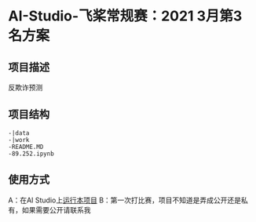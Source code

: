 # AI-Studio-飞桨常规赛：2021 3月第3名方案

## 项目描述
反欺诈预测

## 项目结构
```
-|data
-|work
-README.MD
-89.252.ipynb
```
## 使用方式
A：在AI Studio上[运行本项目](https://aistudio.baidu.com/aistudio/projectdetail/1647648)
B：第一次打比赛，项目不知道是弄成公开还是私有，如果需要公开请联系我
